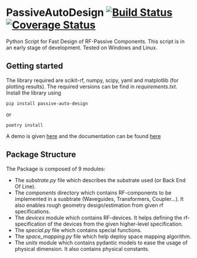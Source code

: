 # PassiveAutoDesign [![Build Status](https://ci.appveyor.com/api/projects/status/32r7s2skrgm9ubva/branch/master?svg=true)](https://ci.appveyor.com/project/Patarimi/passiveautodesign) [![Coverage Status](https://coveralls.io/repos/github/Patarimi/PassiveAutoDesign/badge.svg?branch=master)](https://coveralls.io/github/Patarimi/PassiveAutoDesign?branch=master)
Python Script for Fast Design of RF-Passive Components. This script is in an early stage of development. Tested on Windows and Linux.

Getting started
----
The library required are scikit-rf, numpy, scipy, yaml and matplotlib (for plotting results). The required versions can be find in _requirements.txt_. Install the library using
```
pip install passive-auto-design
```
or
```
poetry install
```
A demo is given [here](https://share.streamlit.io/patarimi/passiveautodesign/apps/home.py) and the documentation can be found [here](https://patarimi.github.io/PassiveAutoDesign/)

Package Structure
----
The Package is composed of 9 modules:

- The _substrate.py_ file which describes the substrate used (or Back End Of Line).
- The _components_ directory which contains RF-components to be implemented in a susbtrate (Waveguides, Transformers, Coupler...). It also enables rough geometry design/estimation from given rf specifications.
- The _devices_ module which contains RF-devices. It helps defining the rf-specification of the devices from the given higher-level specification.
- The _special.py_ file which contains special functions.
- The _space_mapping.py_ file which help deploy space mapping algorithm.
- The _units_ module which contains pydantic models to ease the usage of physical dimension. It also contains physical constants.
